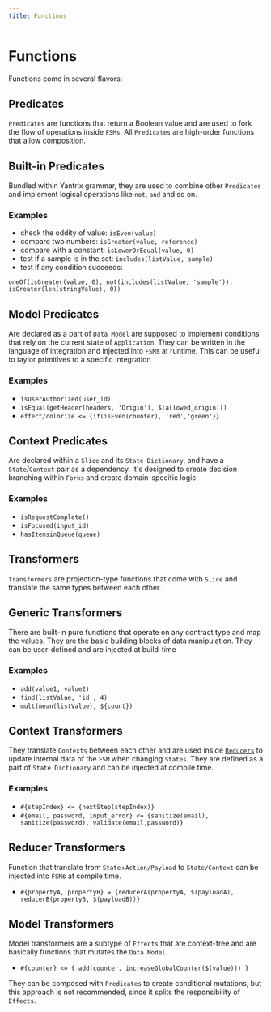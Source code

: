 ```yaml
---
title: Functions
---
```


# Functions

Functions come in several flavors:

## Predicates

`Predicates` are functions that return a Boolean value and are used to fork the flow of operations inside `FSMs`.
All `Predicates` are high-order functions that allow composition.

## Built-in Predicates

Bundled within Yantrix grammar, they are used to combine other `Predicates` and implement logical operations
like `not`, `and` and so on.

### Examples
- check the oddity of value: `isEven(value)`
- compare two numbers: `isGreater(value, reference)`
- compare with a constant: `isLowerOrEqual(value, 0)`
- test if a sample is in the set: `includes(listValue, sample)`
- test if any condition succeeds: 
```
oneOf(isGreater(value, 0), not(includes(listValue, 'sample')), isGreater(len(stringValue), 0))
```

## Model Predicates

Are declared as a part of `Data Model` are supposed to implement conditions that rely on the current state
of `Application`. They can be written in the language of integration and injected into `FSM`s at runtime. This can be
useful to taylor primitives to a specific Integration

### Examples
- `isUserAuthorized(user_id)`
- `isEqual(getHeader(headers, 'Origin'), $[allowed_origin]))`
- `effect/colorize <= {if(isEven(counter), 'red','green'}}`

## Context Predicates

Are declared within a `Slice` and its `State Dictionary`, and have a `State`/`Context` pair as a dependency. It's
designed to create decision branching within `Forks` and create domain-specific logic

### Examples
- `isRequestComplete()`
- `isFocused(input_id)`
- `hasItemsinQueue(queue)`

## Transformers

`Transformers` are projection-type functions that come with `Slice` and translate the same types between each other.

## Generic Transformers

There are built-in pure functions that operate on any contract type and map the values. They are the basic building
blocks of data manipulation. They can be user-defined and are injected at build-time

### Examples
- `add(value1, value2)`
- `find(listValue, 'id', 4)`
- `mult(mean(listValue), ${count})`

## Context Transformers

They translate `Contexts` between each other and are used inside [`Reducers`](100_reducers.html) to update internal data of the `FSM` when changing `States`. They are defined as a part of `State Dictionary` and can be injected at compile time.

### Examples
- `#{stepIndex} <= {nextStep(stepIndex)}`
- `#{email, password, input_error} <= {sanitize(email), sanitize(password), validate(email,password)}`

## Reducer Transformers

Function that translate from `State`+`Action/Payload` to `State/Context` can be injected into `FSM`s at compile time.
- `#{propertyA, propertyB} = {reducerA(propertyA, $(payloadA), reducerB(propertyB, $(payloadB))}`

## Model Transformers

Model transformers are a subtype of `Effects` that are context-free and are basically functions that mutates the `Data Model`. 

- `#{counter} <= { add(counter, increaseGlobalCounter($(value))) }`

They can be composed with `Predicates` to create conditional mutations, but this approach is not recommended, since it splits the responsibility of `Effects`.
